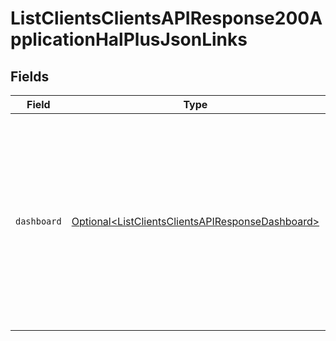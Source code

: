 # ListClientsClientsAPIResponse200ApplicationHalPlusJsonLinks


## Fields

| Field                                                                                                                                                           | Type                                                                                                                                                            | Required                                                                                                                                                        | Description                                                                                                                                                     | Example                                                                                                                                                         |
| --------------------------------------------------------------------------------------------------------------------------------------------------------------- | --------------------------------------------------------------------------------------------------------------------------------------------------------------- | --------------------------------------------------------------------------------------------------------------------------------------------------------------- | --------------------------------------------------------------------------------------------------------------------------------------------------------------- | --------------------------------------------------------------------------------------------------------------------------------------------------------------- |
| `dashboard`                                                                                                                                                     | [Optional\<ListClientsClientsAPIResponseDashboard>](../../models/operations/ListClientsClientsAPIResponseDashboard.md)                                          | :heavy_minus_sign:                                                                                                                                              | If known, a deep link to the Mollie dashboard of the client, where the requirement can be fulfilled.<br/>For example, where necessary documents are to be uploaded. | {<br/>"href": "https://my.mollie.com/dashboard/...",<br/>"type": "text/html"<br/>}                                                                              |